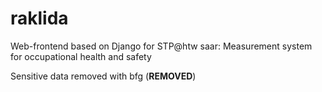 # raklida

Web-frontend based on Django for STP@htw saar: Measurement system for occupational health and safety

Sensitive data removed with bfg (****REMOVED****) 
